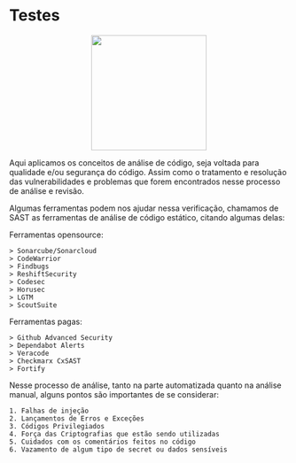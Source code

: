 # Testes

<p align="center">  
<img src="https://media.giphy.com/media/82MkOzEyyXeSLkgWyv/giphy.gif" width="208"/>

</p>

Aqui aplicamos os conceitos de análise de código, seja voltada para qualidade e/ou segurança do código. Assim como o tratamento e resolução das vulnerabilidades e problemas que forem encontrados nesse processo de análise e revisão. 

Algumas ferramentas podem nos ajudar nessa verificação, chamamos de SAST as ferramentas de análise de código estático, citando algumas delas:

Ferramentas opensource:

    > Sonarcube/Sonarcloud
    > CodeWarrior
    > Findbugs
    > ReshiftSecurity 
    > Codesec
    > Horusec
    > LGTM
    > ScoutSuite

Ferramentas pagas:

    > Github Advanced Security
    > Dependabot Alerts 
    > Veracode
    > Checkmarx CxSAST
    > Fortify 


Nesse processo de análise, tanto na parte automatizada quanto na análise manual, alguns pontos são importantes de se considerar: 

    1. Falhas de injeção 
    2. Lançamentos de Erros e Exceções 
    3. Códigos Privilegiados 
    4. Força das Criptografias que estão sendo utilizadas 
    5. Cuidados com os comentários feitos no código 
    6. Vazamento de algum tipo de secret ou dados sensíveis 

